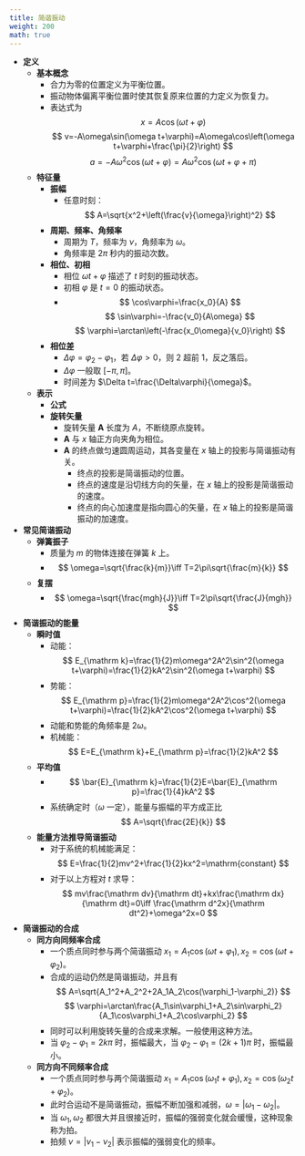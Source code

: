 ```yaml
---
title: 简谐振动
weight: 200
math: true
---
```


- **定义**
    - **基本概念**
        - 合力为零的位置定义为平衡位置。
        - 振动物体偏离平衡位置时使其恢复原来位置的力定义为恢复力。
        - 表达式为
          $$
          x=A\cos(\omega t+\varphi)
          $$
          $$
          v=-A\omega\sin(\omega t+\varphi)=A\omega\cos\left(\omega t+\varphi+\frac{\pi}{2}\right)
          $$
          $$
          a=-A\omega^2\cos(\omega t+\varphi)=A\omega^2\cos\left(\omega t+\varphi+\pi\right)
          $$
    - **特征量**
        - **振幅**
            - 任意时刻：
              $$
              A=\sqrt{x^2+\left(\frac{v}{\omega}\right)^2}
              $$
        - **周期、频率、角频率**
            - 周期为 $T$，频率为 $\nu$，角频率为 $\omega$。
            - 角频率是 $2\pi$ 秒内的振动次数。
        - **相位、初相**
            - 相位 $\omega t+\varphi$ 描述了 $t$ 时刻的振动状态。
            - 初相 $\varphi$ 是 $t=0$ 的振动状态。
            - $$
              \cos\varphi=\frac{x_0}{A}
              $$
              $$
              \sin\varphi=-\frac{v_0}{A\omega}
              $$
              $$
              \varphi=\arctan\left(-\frac{x_0\omega}{v_0}\right)
              $$
        - **相位差**
            - $\Delta \varphi=\varphi_2-\varphi_1$，若 $\Delta\varphi>0$，则 2 超前 1，反之落后。
            - $\Delta\varphi$ 一般取 $[-\pi,\pi]$。
            - 时间差为 $\Delta t=\frac{\Delta\varphi}{\omega}$。
    - **表示**
        - **公式**
        - **旋转矢量**
            - 旋转矢量 $\boldsymbol A$ 长度为 $A$，不断绕原点旋转。
            - $\boldsymbol A$ 与 $x$ 轴正方向夹角为相位。
            - $\boldsymbol A$ 的终点做匀速圆周运动，其各变量在 $x$ 轴上的投影与简谐振动有关。
                - 终点的投影是简谐振动的位置。
                - 终点的速度是沿切线方向的矢量，在 $x$ 轴上的投影是简谐振动的速度。
                - 终点的向心加速度是指向圆心的矢量，在 $x$ 轴上的投影是简谐振动的加速度。
- **常见简谐振动**
    - **弹簧振子**
        - 质量为 $m$ 的物体连接在弹簧 $k$ 上。
        - $$
          \omega=\sqrt{\frac{k}{m}}\iff T=2\pi\sqrt{\frac{m}{k}}
          $$
    - **复摆**
        - $$
          \omega=\sqrt{\frac{mgh}{J}}\iff T=2\pi\sqrt{\frac{J}{mgh}}
          $$
- **简谐振动的能量**
    - **瞬时值**
        - 动能：
          $$
          E_{\mathrm k}=\frac{1}{2}m\omega^2A^2\sin^2(\omega t+\varphi)=\frac{1}{2}kA^2\sin^2(\omega t+\varphi)
          $$
        - 势能：
          $$
          E_{\mathrm p}=\frac{1}{2}m\omega^2A^2\cos^2(\omega t+\varphi)=\frac{1}{2}kA^2\cos^2(\omega t+\varphi)
          $$
        - 动能和势能的角频率是 $2\omega$。
        - 机械能：
          $$
          E=E_{\mathrm k}+E_{\mathrm p}=\frac{1}{2}kA^2
          $$
    - **平均值**
        - $$
          \bar{E}_{\mathrm k}=\frac{1}{2}E=\bar{E}_{\mathrm p}=\frac{1}{4}kA^2
          $$
        - 系统确定时（$\omega$ 一定），能量与振幅的平方成正比
          $$
          A=\sqrt{\frac{2E}{k}}
          $$
    - **能量方法推导简谐振动**
        - 对于系统的机械能满足：
          $$
          E=\frac{1}{2}mv^2+\frac{1}{2}kx^2=\mathrm{constant}
          $$
        - 对于以上方程对 $t$ 求导：
          $$
          mv\frac{\mathrm dv}{\mathrm dt}+kx\frac{\mathrm dx}{\mathrm dt}=0\iff \frac{\mathrm d^2x}{\mathrm dt^2}+\omega^2x=0
          $$
- **简谐振动的合成**
    - **同方向同频率合成**
        - 一个质点同时参与两个简谐振动 $x_1=A_1\cos(\omega t+\varphi_1),x_2=\cos(\omega t+\varphi_2)$。
        - 合成的运动仍然是简谐振动，并且有
          $$
          A=\sqrt{A_1^2+A_2^2+2A_1A_2\cos(\varphi_1-\varphi_2)}
          $$
          $$
          \varphi=\arctan\frac{A_1\sin\varphi_1+A_2\sin\varphi_2}{A_1\cos\varphi_1+A_2\cos\varphi_2}
          $$
        - 同时可以利用旋转矢量的合成来求解。一般使用这种方法。
        - 当 $\varphi_2-\varphi_1=2k\pi$ 时，振幅最大，当 $\varphi_2-\varphi_1=(2k+1)\pi$ 时，振幅最小。
    - **同方向不同频率合成**
        - 一个质点同时参与两个简谐振动 $x_1=A_1\cos(\omega_1 t+\varphi_1),x_2=\cos(\omega_2 t+\varphi_2)$。
        - 此时合运动不是简谐振动，振幅不断加强和减弱，$\omega=|\omega_1-\omega_2|$。
        - 当 $\omega_1,\omega_2$ 都很大并且很接近时，振幅的强弱变化就会缓慢，这种现象称为拍。
        - 拍频 $\nu=|\nu_1-\nu_2|$ 表示振幅的强弱变化的频率。
